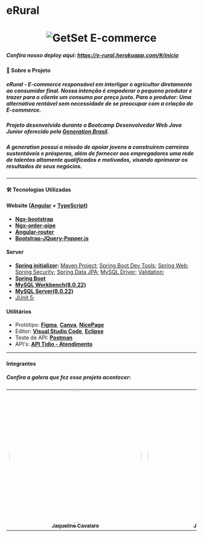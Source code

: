 
# **eRural**



<h1 align="center">
    <img alt="GetSet E-commerce" href="#" src="https://i.imgur.com/C3I9uoZ.png" />
</h1>

##### Confira nosso deploy aqui: https://e-rural.herokuapp.com/#/inicio



#### 🍇 Sobre o Projeto

##### eRural - E-commerce responsável em interligar o agricultor diretamente ao consumidor final. Nossa intenção é empoderar o pequeno produtor e trazer para o cliente um consumo por preço justo. Para o produtor: Uma alternativa rentável sem necessidade de se preocupar com a criação do E-commerce. 

##### Projeto desenvolvido durante o **Bootcamp Desenvolvedor Web Java Junior** oferecido pela [Generation Brasil](https://brazil.generation.org/).
##### A generation possui a missão de apoiar jovens a construírem carreiras sustentáveis e prósperas, além de fornecer aos empregadores uma rede de talentos altamente qualificados e motivados, visando aprimorar os resultados de seus negócios.

---

#### 🛠 Tecnologias Utilizadas


#### **Website**  ([Angular](https://angular.io/)  +  [TypeScript](https://www.typescriptlang.org/))

-   **[Ngx-bootstrap](https://valor-software.com/ngx-bootstrap/#/)**
-   **[Ngx-order-pipe](https://www.npmjs.com/package/ngx-order-pipe)**
-   **[Angular-router](https://angular.io/api/router)**
-   **[Bootstrap-JQuery-Popper.js]()**


#### **Server**  

- **[Spring initializer](https://start.spring.io/):**
  [Maven Project](https://www.baeldung.com/spring-with-maven);
  [Spring Boot Dev Tools](https://docs.spring.io/spring-boot/docs/1.5.16.RELEASE/reference/html/using-boot-devtools.html);
  [Spring Web](https://spring.io/guides/gs/spring-boot/);
  [Spring Security](https://spring.io/projects/spring-security#overview);
  [Spring Data JPA](https://docs.spring.io/spring-data/jpa/docs/current/reference/html/#reference);
  [MySQL Driver](https://www.baeldung.com/java-connect-mysql);
  [Validation](https://www.baeldung.com/spring-boot-bean-validation);
-   **[Spring Boot](https://spring.io/projects/spring-boot)**
-   **[MySQL Workbench(8.0.22)](https://dev.mysql.com/downloads/workbench/)**
-   **[MySQL Server(8.0.22)](https://dev.mysql.com/downloads/mysql/)**
-  [JUnit 5](https://junit.org/junit5/);



#### **Utilitários**

-   Protótipo:  **[Figma](https://www.figma.com/)**, **[Canva](https://www.canva.com/pt_br/)**, **[NicePage](https://nicepage.com/)**
-   Editor:  **[Visual Studio Code](https://code.visualstudio.com/)**, **[Eclipse](https://www.eclipse.org/)**
-   Teste de API:  **[Postman](https://www.postman.com/)**
-   API's:  **[API Tidio - Atendimento](https://www.tidio.com/)**


---

####  Integrantes

##### Confira a galera que fez esse projeto acontecer:

<table>
  <tr>
    <td align="center"><a href="https://github.com/jaquelinecavalaro"><img style="border-radius: 50%;" src="https://i.imgur.com/qLhhCsp.png" width="350px;" alt=""/><br /><sub><b>Jaqueline Cavalaro</b></sub></a><br /></td>
    <td align="center"><a href="https://github.com/jessica403"><img style="border-radius: 50%;" src="https://i.imgur.com/qSruIMU.png" width="350px;" alt=""/><br /><sub><b>Jessica Siqueira</b></sub></a><br /></a></td>
    <td align="center"><a href="https://github.com/Palmirafilipe"><img style="border-radius: 50%;" src="https://i.imgur.com/RhwQKNx.png" width="350px;" alt=""/><br /><sub><b>Palmira Filipe</b></sub></a><br /></td>
    <td align="center"><a href="https://github.com/WellingtonSB?tab=repositories"><img style="border-radius: 50%;" src="https://i.imgur.com/Nk3nlHi.png" width="350px;" alt=""/><br /><sub><b>Wellington Bezerra </b></sub></a><br /></td>
    <td align="center"><a href="https://github.com/yurirampazo"><img style="border-radius: 50%;" src="https://i.imgur.com/Rx1xFcK.png" width="350px;" alt=""/><br /><sub><b>Yuri Rampazo</b></sub></a><br /></td> 
    </tr>
</table>
